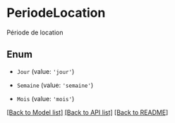 # PeriodeLocation

Période de location

## Enum

- `Jour` (value: `'jour'`)

- `Semaine` (value: `'semaine'`)

- `Mois` (value: `'mois'`)

[[Back to Model list]](../README.md#documentation-for-models) [[Back to API list]](../README.md#documentation-for-api-endpoints) [[Back to README]](../README.md)
